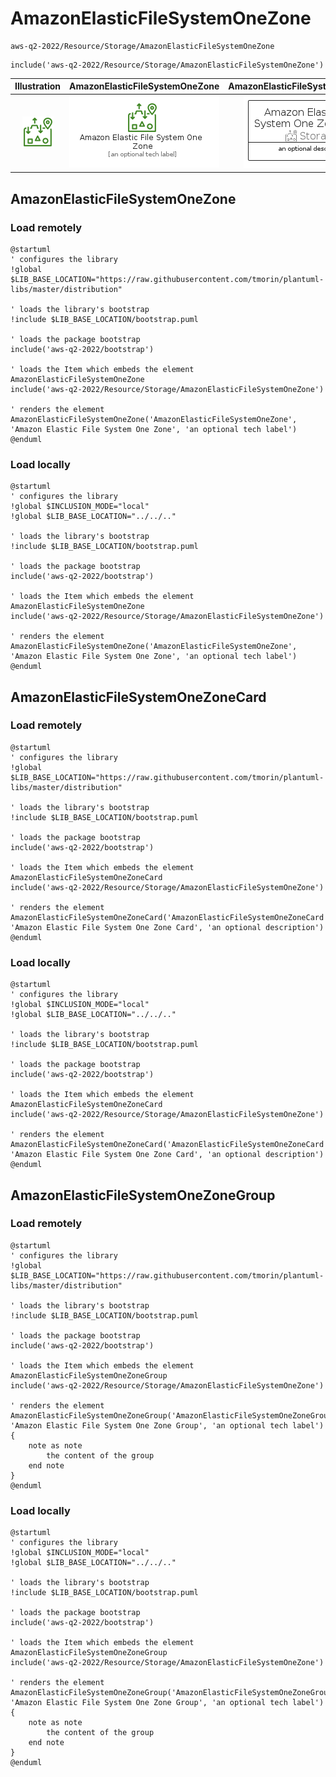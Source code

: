 # AmazonElasticFileSystemOneZone


```text
aws-q2-2022/Resource/Storage/AmazonElasticFileSystemOneZone
```

```text
include('aws-q2-2022/Resource/Storage/AmazonElasticFileSystemOneZone')
```



| Illustration | AmazonElasticFileSystemOneZone | AmazonElasticFileSystemOneZoneCard | AmazonElasticFileSystemOneZoneGroup |
| :---: | :---: | :---: | :---: |
| ![illustration for Illustration](../../../aws-q2-2022/Resource/Storage/AmazonElasticFileSystemOneZone.png) | ![illustration for AmazonElasticFileSystemOneZone](../../../aws-q2-2022/Resource/Storage/AmazonElasticFileSystemOneZone.Local.png) | ![illustration for AmazonElasticFileSystemOneZoneCard](../../../aws-q2-2022/Resource/Storage/AmazonElasticFileSystemOneZoneCard.Local.png) | ![illustration for AmazonElasticFileSystemOneZoneGroup](../../../aws-q2-2022/Resource/Storage/AmazonElasticFileSystemOneZoneGroup.Local.png) |




## AmazonElasticFileSystemOneZone

### Load remotely
```plantuml
@startuml
' configures the library
!global $LIB_BASE_LOCATION="https://raw.githubusercontent.com/tmorin/plantuml-libs/master/distribution"

' loads the library's bootstrap
!include $LIB_BASE_LOCATION/bootstrap.puml

' loads the package bootstrap
include('aws-q2-2022/bootstrap')

' loads the Item which embeds the element AmazonElasticFileSystemOneZone
include('aws-q2-2022/Resource/Storage/AmazonElasticFileSystemOneZone')

' renders the element
AmazonElasticFileSystemOneZone('AmazonElasticFileSystemOneZone', 'Amazon Elastic File System One Zone', 'an optional tech label')
@enduml
```

### Load locally
```plantuml
@startuml
' configures the library
!global $INCLUSION_MODE="local"
!global $LIB_BASE_LOCATION="../../.."

' loads the library's bootstrap
!include $LIB_BASE_LOCATION/bootstrap.puml

' loads the package bootstrap
include('aws-q2-2022/bootstrap')

' loads the Item which embeds the element AmazonElasticFileSystemOneZone
include('aws-q2-2022/Resource/Storage/AmazonElasticFileSystemOneZone')

' renders the element
AmazonElasticFileSystemOneZone('AmazonElasticFileSystemOneZone', 'Amazon Elastic File System One Zone', 'an optional tech label')
@enduml
```

## AmazonElasticFileSystemOneZoneCard

### Load remotely
```plantuml
@startuml
' configures the library
!global $LIB_BASE_LOCATION="https://raw.githubusercontent.com/tmorin/plantuml-libs/master/distribution"

' loads the library's bootstrap
!include $LIB_BASE_LOCATION/bootstrap.puml

' loads the package bootstrap
include('aws-q2-2022/bootstrap')

' loads the Item which embeds the element AmazonElasticFileSystemOneZoneCard
include('aws-q2-2022/Resource/Storage/AmazonElasticFileSystemOneZone')

' renders the element
AmazonElasticFileSystemOneZoneCard('AmazonElasticFileSystemOneZoneCard', 'Amazon Elastic File System One Zone Card', 'an optional description')
@enduml
```

### Load locally
```plantuml
@startuml
' configures the library
!global $INCLUSION_MODE="local"
!global $LIB_BASE_LOCATION="../../.."

' loads the library's bootstrap
!include $LIB_BASE_LOCATION/bootstrap.puml

' loads the package bootstrap
include('aws-q2-2022/bootstrap')

' loads the Item which embeds the element AmazonElasticFileSystemOneZoneCard
include('aws-q2-2022/Resource/Storage/AmazonElasticFileSystemOneZone')

' renders the element
AmazonElasticFileSystemOneZoneCard('AmazonElasticFileSystemOneZoneCard', 'Amazon Elastic File System One Zone Card', 'an optional description')
@enduml
```

## AmazonElasticFileSystemOneZoneGroup

### Load remotely
```plantuml
@startuml
' configures the library
!global $LIB_BASE_LOCATION="https://raw.githubusercontent.com/tmorin/plantuml-libs/master/distribution"

' loads the library's bootstrap
!include $LIB_BASE_LOCATION/bootstrap.puml

' loads the package bootstrap
include('aws-q2-2022/bootstrap')

' loads the Item which embeds the element AmazonElasticFileSystemOneZoneGroup
include('aws-q2-2022/Resource/Storage/AmazonElasticFileSystemOneZone')

' renders the element
AmazonElasticFileSystemOneZoneGroup('AmazonElasticFileSystemOneZoneGroup', 'Amazon Elastic File System One Zone Group', 'an optional tech label') {
    note as note
        the content of the group
    end note
}
@enduml
```

### Load locally
```plantuml
@startuml
' configures the library
!global $INCLUSION_MODE="local"
!global $LIB_BASE_LOCATION="../../.."

' loads the library's bootstrap
!include $LIB_BASE_LOCATION/bootstrap.puml

' loads the package bootstrap
include('aws-q2-2022/bootstrap')

' loads the Item which embeds the element AmazonElasticFileSystemOneZoneGroup
include('aws-q2-2022/Resource/Storage/AmazonElasticFileSystemOneZone')

' renders the element
AmazonElasticFileSystemOneZoneGroup('AmazonElasticFileSystemOneZoneGroup', 'Amazon Elastic File System One Zone Group', 'an optional tech label') {
    note as note
        the content of the group
    end note
}
@enduml
```

